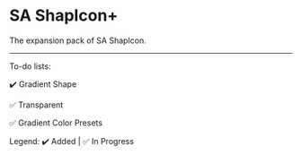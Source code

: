 # SA ShapIcon+
The expansion pack of SA ShapIcon.

---

To-do lists:

✔️ Gradient Shape

✅ Transparent

✅ Gradient Color Presets

Legend: ✔️ Added | ✅ In Progress
